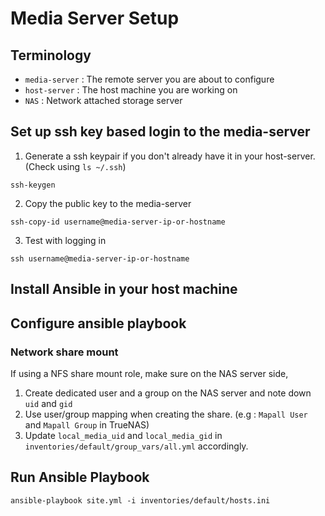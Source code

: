 # Media Server Setup

## Terminology
- `media-server` : The remote server you are about to configure
- `host-server` : The host machine you are working on
- `NAS`         : Network attached storage server


## Set up ssh key based login to the media-server

1. Generate a ssh keypair if you don't already have it in your host-server. (Check using `ls ~/.ssh`)
```shell script
ssh-keygen
```
2. Copy the public key to the media-server

```shell script 
ssh-copy-id username@media-server-ip-or-hostname
```

3. Test with logging in
```shell script
ssh username@media-server-ip-or-hostname
```

## Install Ansible in your host machine

## Configure ansible playbook

### Network share mount
If using a NFS share mount role, make sure on the NAS server side,
1. Create dedicated user and a group on the NAS server and note down `uid` and `gid`
2. Use user/group mapping when creating the share. (e.g : `Mapall User` and `Mapall Group` in TrueNAS)
3. Update `local_media_uid` and `local_media_gid` in `inventories/default/group_vars/all.yml` accordingly.

## Run Ansible Playbook
```shell script
ansible-playbook site.yml -i inventories/default/hosts.ini
```
